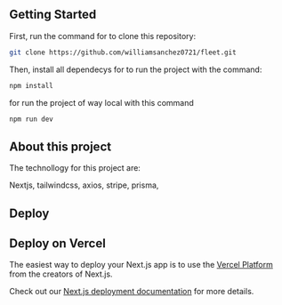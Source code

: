 ## Getting Started

First, run the command for to clone this repository:

```bash
git clone https://github.com/williamsanchez0721/fleet.git
```

Then, install all dependecys for to run the project with the command: 

```bash
npm install
```

for run the project of way local with this command 
```bash
npm run dev
```

## About this project

The technollogy for this project are: 

Nextjs, tailwindcss, axios, stripe, prisma, 

## Deploy 


## Deploy on Vercel

The easiest way to deploy your Next.js app is to use the [Vercel Platform](https://vercel.com/new?utm_medium=default-template&filter=next.js&utm_source=create-next-app&utm_campaign=create-next-app-readme) from the creators of Next.js.

Check out our [Next.js deployment documentation](https://nextjs.org/docs/deployment) for more details.
